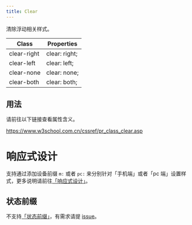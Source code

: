 ```yaml
---
title: Clear
---
```


清除浮动相关样式。

| Class       | Properties    |
| ----------- | ------------- |
| clear-right | clear: right; |
| clear-left  | clear: left;  |
| clear-none  | clear: none;  |
| clear-both  | clear: both;  |

## 用法

请前往以下链接查看属性含义。

https://www.w3school.com.cn/cssref/pr_class_clear.asp

# 响应式设计

支持通过添加设备前缀 `m:` 或者 `pc:` 来分别针对「手机端」或者「pc 端」设置样式，更多说明请前往[「响应式设计」](../../../docs/style/responsive-design.md)。

## 状态前缀

不支持[「状态前缀」](../../../docs/style/state.md)，有需求请提 [issue](https://github.com/baidu/mdes/issues)。
